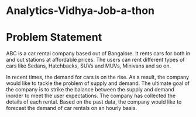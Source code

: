# Analytics-Vidhya-Job-a-thon

# Problem Statement

ABC is a car rental company based out of Bangalore. It rents cars for both in and out stations at affordable prices. The users can rent different types of cars like Sedans, Hatchbacks, SUVs and MUVs, Minivans and so on.

In recent times, the demand for cars is on the rise. As a result, the company would like to tackle the problem of supply and demand. The ultimate goal of the company is to strike the balance between the supply and demand inorder to meet the user expectations. The company has collected the details of each rental. Based on the past data, the company would like to forecast the demand of car rentals on an hourly basis.

